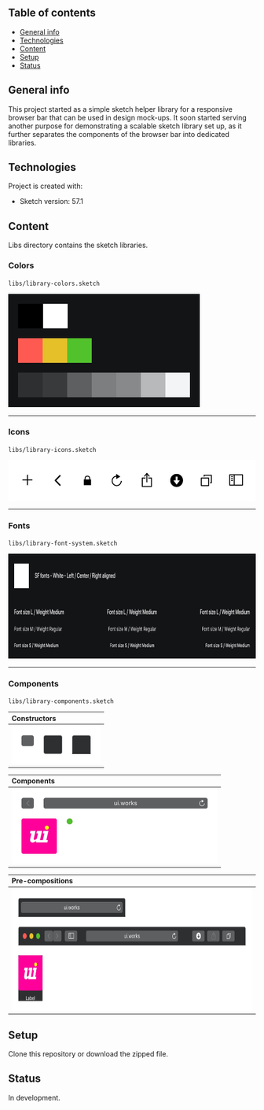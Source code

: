 ## Table of contents
* [General info](#general-info)
* [Technologies](#technologies)
* [Content](#content)
* [Setup](#setup)
* [Status](#status)

## General info
This project started as a simple sketch helper library for a responsive browser bar that can be used in design mock-ups. It soon started serving another purpose for demonstrating a scalable sketch library set up, as it further separates the components of the browser bar into dedicated libraries.
	
## Technologies
Project is created with:
* Sketch version: 57.1

## Content
Libs directory contains the sketch libraries.

### Colors

`libs/library-colors.sketch`

<img src="img/library-colors.jpg" width="390" height="230"/>

---

### Icons

`libs/library-icons.sketch`

<img src="img/library-icons.jpg" width="516" height="82"/>

---

### Fonts

`libs/library-font-system.sketch`

<img src="img/fonts-white.jpg" width="840" height="213"/>

---

### Components

`libs/library-components.sketch`

| Constructors |
|:--- |
| <img src="img/constructors-dark.jpg" width="181" height="78"/> |

| Components |
|:--- |
| <img src="img/components-dark.jpg" width="419" height="154"/> |

| Pre-compositions |
|:--- |
| <img src="img/pre-compositions-dark.jpg" width="720" height="249"/> |

## Setup
Clone this repository or download the zipped file.

## Status

In development.